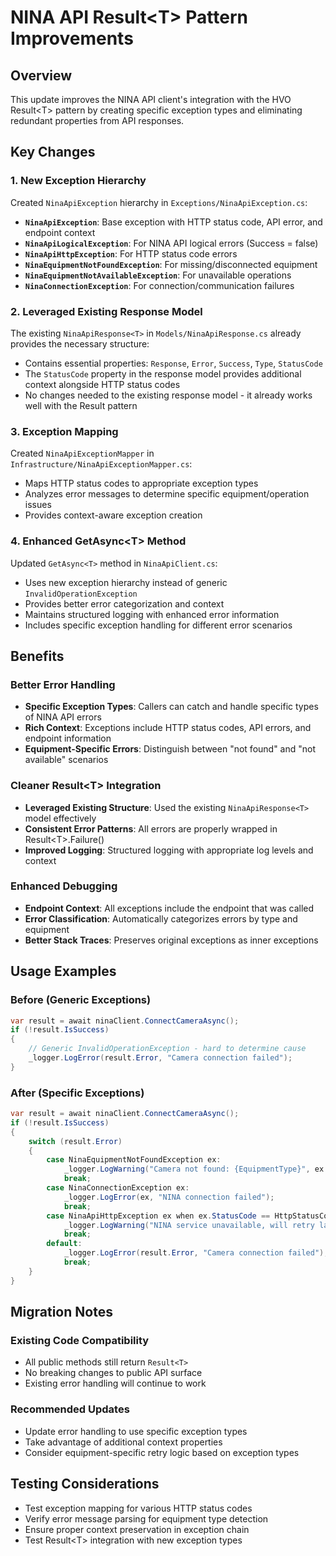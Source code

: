 # NINA API Result&lt;T&gt; Pattern Improvements

## Overview

This update improves the NINA API client's integration with the HVO Result&lt;T&gt; pattern by creating specific exception types and eliminating redundant properties from API responses.

## Key Changes

### 1. New Exception Hierarchy

Created `NinaApiException` hierarchy in `Exceptions/NinaApiException.cs`:

- **`NinaApiException`**: Base exception with HTTP status code, API error, and endpoint context
- **`NinaApiLogicalException`**: For NINA API logical errors (Success = false)
- **`NinaApiHttpException`**: For HTTP status code errors  
- **`NinaEquipmentNotFoundException`**: For missing/disconnected equipment
- **`NinaEquipmentNotAvailableException`**: For unavailable operations
- **`NinaConnectionException`**: For connection/communication failures

### 2. Leveraged Existing Response Model

The existing `NinaApiResponse<T>` in `Models/NinaApiResponse.cs` already provides the necessary structure:

- Contains essential properties: `Response`, `Error`, `Success`, `Type`, `StatusCode`
- The `StatusCode` property in the response model provides additional context alongside HTTP status codes
- No changes needed to the existing response model - it already works well with the Result<T> pattern

### 3. Exception Mapping

Created `NinaApiExceptionMapper` in `Infrastructure/NinaApiExceptionMapper.cs`:

- Maps HTTP status codes to appropriate exception types
- Analyzes error messages to determine specific equipment/operation issues
- Provides context-aware exception creation

### 4. Enhanced GetAsync&lt;T&gt; Method

Updated `GetAsync<T>` method in `NinaApiClient.cs`:

- Uses new exception hierarchy instead of generic `InvalidOperationException`
- Provides better error categorization and context
- Maintains structured logging with enhanced error information
- Includes specific exception handling for different error scenarios

## Benefits

### Better Error Handling
- **Specific Exception Types**: Callers can catch and handle specific types of NINA API errors
- **Rich Context**: Exceptions include HTTP status codes, API errors, and endpoint information
- **Equipment-Specific Errors**: Distinguish between "not found" and "not available" scenarios

### Cleaner Result&lt;T&gt; Integration
- **Leveraged Existing Structure**: Used the existing `NinaApiResponse<T>` model effectively
- **Consistent Error Patterns**: All errors are properly wrapped in Result&lt;T&gt;.Failure()
- **Improved Logging**: Structured logging with appropriate log levels and context

### Enhanced Debugging
- **Endpoint Context**: All exceptions include the endpoint that was called
- **Error Classification**: Automatically categorizes errors by type and equipment
- **Better Stack Traces**: Preserves original exceptions as inner exceptions

## Usage Examples

### Before (Generic Exceptions)
```csharp
var result = await ninaClient.ConnectCameraAsync();
if (!result.IsSuccess)
{
    // Generic InvalidOperationException - hard to determine cause
    _logger.LogError(result.Error, "Camera connection failed");
}
```

### After (Specific Exceptions)
```csharp
var result = await ninaClient.ConnectCameraAsync();
if (!result.IsSuccess)
{
    switch (result.Error)
    {
        case NinaEquipmentNotFoundException ex:
            _logger.LogWarning("Camera not found: {EquipmentType}", ex.EquipmentType);
            break;
        case NinaConnectionException ex:
            _logger.LogError(ex, "NINA connection failed");
            break;
        case NinaApiHttpException ex when ex.StatusCode == HttpStatusCode.ServiceUnavailable:
            _logger.LogWarning("NINA service unavailable, will retry later");
            break;
        default:
            _logger.LogError(result.Error, "Camera connection failed");
            break;
    }
}
```

## Migration Notes

### Existing Code Compatibility
- All public methods still return `Result<T>`
- No breaking changes to public API surface
- Existing error handling will continue to work

### Recommended Updates
- Update error handling to use specific exception types
- Take advantage of additional context properties
- Consider equipment-specific retry logic based on exception types

## Testing Considerations

- Test exception mapping for various HTTP status codes
- Verify error message parsing for equipment type detection
- Ensure proper context preservation in exception chain
- Test Result&lt;T&gt; integration with new exception types
